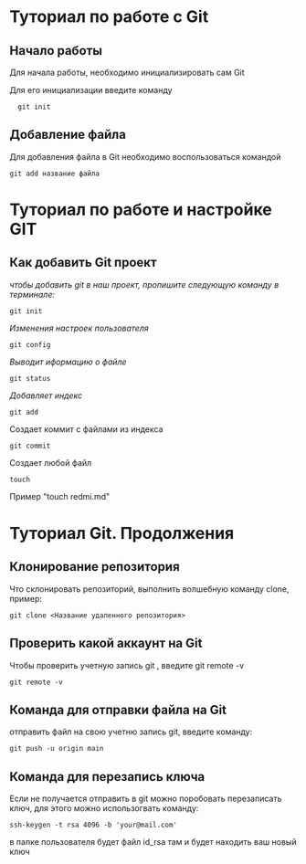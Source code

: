 # Туториал по работе с Git

## Начало работы

Для начала работы, необходимо инициализировать сам Git

Для его инициализации введите команду 

```
  git init
```

## Добавление файла

Для добавления файла в Git необходимо воспользоваться командой 

```
git add название файла
```

# Туториал по работе и настройке GIT

## Как добавить Git проект

*чтобы добавить git в наш проект, пропишите следующую команду в терминале:*

```
git init
```
*Изменения настроек пользователя*

```
git config
```

*Выводит иформацию о файле*

```
git status
```

*Добавляет индекс*

```
git add
```
Создает коммит с файлами из индекса

```
git commit
```
Создает любой файл

```
touch
```
Пример "touch redmi.md"

# Туториал Git. Продолжения

## Клонирование репозитория

Что склонировать репозиторий, выполнить волшебную команду clone, пример:

```
git clone <Название удаленного репозитория>
```

## Проверить какой аккаунт на Git

Чтобы проверить учетную запись git , введите git remote -v

```
git remote -v
```

## Команда для отправки файла на Git 

отправить файл на свою учетню запись git, введите команду:
```
git push -u origin main
```

## Команда для перезапись ключа
Если не получается отправить в git можно поробовать перезаписать ключ, для этого можно использогвать команду:
```
ssh-keygen -t rsa 4096 -b 'your@mail.com'  
```
в папке пользователя будет файл id_rsa там и будет находить ваш новый ключ
